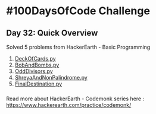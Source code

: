 # #100DaysOfCode Challenge
## Day 32: Quick Overview
Solved 5 problems from HackerEarth - Basic Programming
1. [DeckOfCards.py](https://github.com/sandeep-krishna/100DaysOfCode/blob/master/Day%2032/DeckOfCards.py)
2. [BobAndBombs.py](https://github.com/sandeep-krishna/100DaysOfCode/blob/master/Day%2032/BobAndBombs.py)
4. [OddDivisors.py](https://github.com/sandeep-krishna/100DaysOfCode/blob/master/Day%2032/OddDivisors.py)
5. [ShreyaAndNonPalindrome.py](https://github.com/sandeep-krishna/100DaysOfCode/blob/master/Day%2032/ShreyaAndNonPalindrome.py)
6. [FinalDestination.py](https://github.com/sandeep-krishna/100DaysOfCode/blob/master/Day%2032/FinalDestination.py)
### 
Read more about HackerEarth - Codemonk series here : https://www.hackerearth.com/practice/codemonk/